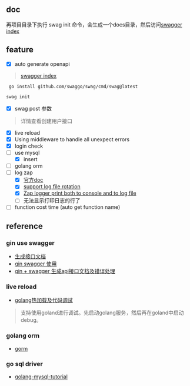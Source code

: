 ## doc
再项目目录下执行 swag init 命令，会生成一个docs目录，然后访问[swagger index](http://localhost:8080/swagger/index.html)
## feature
- [x] auto generate openapi
> [swagger index](http://localhost:8080/swagger/index.html)
```shell
 go install github.com/swaggo/swag/cmd/swag@latest
```
```shell
swag init
```
- [x] swag post 参数
>  详情查看创建用户接口
- [x] live reload
- [x] Using middleware to handle all unexpect errors
- [x] login check
- [ ] use mysql
  - [x] insert

- [ ] golang orm 
- [ ] log zap
  - [x] [官方doc](https://github.com/uber-go/zap)
  - [x] [support log file rotation](https://github.com/uber-go/zap/blob/master/FAQ.md)
  - [x] [Zap logger print both to console and to log file](https://stackoverflow.com/questions/50933936/zap-logger-print-both-to-console-and-to-log-file)
  - [ ] 无法显示打印日志的行了
- [ ] function cost time (auto get function name)
## reference
### gin use swagger
- [生成接口文档](https://golang2.eddycjy.com/posts/ch2/04-api-doc/)
- [gin swagger 使用](https://www.cnblogs.com/quchunhui/p/16673000.html)
- [gin + swagger 生成api接口文档及错误处理](https://www.cnblogs.com/baixiaoyong/p/16051136.html)
### live reload
- [golang热加载及代码调试](https://wenkechen.github.io/posts/golang%E7%83%AD%E5%8A%A0%E8%BD%BD%E5%8F%8A%E4%BB%A3%E7%A0%81%E8%B0%83%E8%AF%95/)
> 支持使用goland进行调试。先启动golang服务，然后再在goland中启动debug。
### golang orm
- [gorm](https://gorm.io/docs/)
### go sql driver
- [golang-mysql-tutorial](https://tutorialedge.net/golang/golang-mysql-tutorial/)